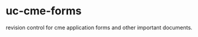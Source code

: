 uc-cme-forms
============

revision control for cme application forms and other important documents.
